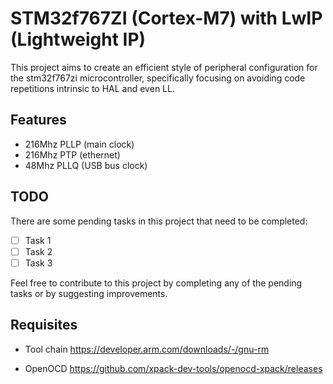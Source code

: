 # STM32f767ZI (Cortex-M7) with LwIP (Lightweight IP)

This project aims to create an efficient style of peripheral configuration for the stm32f767zi microcontroller, specifically focusing on avoiding code repetitions intrinsic to HAL and even LL.

## Features

- 216Mhz PLLP (main clock)
- 216Mhz PTP (ethernet)
- 48Mhz PLLQ (USB bus clock)

## TODO

There are some pending tasks in this project that need to be completed:

- [ ] Task 1
- [ ] Task 2
- [ ] Task 3

Feel free to contribute to this project by completing any of the pending tasks or by suggesting improvements.

## Requisites

- Tool chain
    <https://developer.arm.com/downloads/-/gnu-rm>

- OpenOCD
    <https://github.com/xpack-dev-tools/openocd-xpack/releases>
